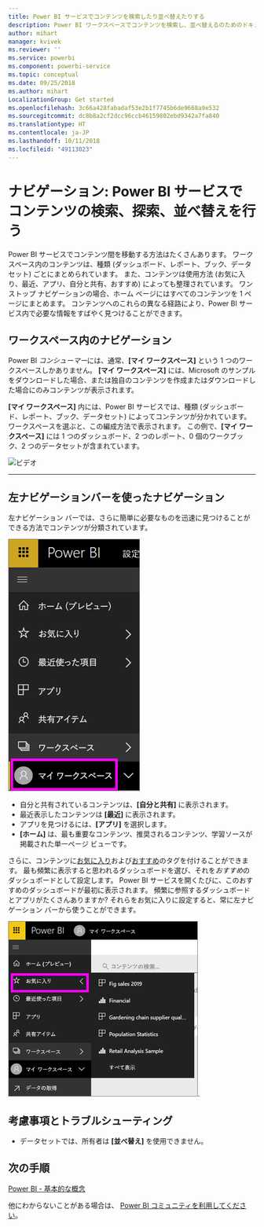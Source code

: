 ```yaml
---
title: Power BI サービスでコンテンツを検索したり並べ替えたりする
description: Power BI ワークスペースでコンテンツを検索し、並べ替えるのためのドキュメント
author: mihart
manager: kvivek
ms.reviewer: ''
ms.service: powerbi
ms.component: powerbi-service
ms.topic: conceptual
ms.date: 09/25/2018
ms.author: mihart
LocalizationGroup: Get started
ms.openlocfilehash: 3c66a428fabadaf53e2b1f7745b6de9668a9e532
ms.sourcegitcommit: dc8b8a2cf2dcc96ccb46159802ebd9342a7fa840
ms.translationtype: HT
ms.contentlocale: ja-JP
ms.lasthandoff: 10/11/2018
ms.locfileid: "49113023"
---
```

# <a name="navigation-searching-finding-and-sorting-content-in-power-bi-service"></a>ナビゲーション: Power BI サービスでコンテンツの検索、探索、並べ替えを行う
Power BI サービスでコンテンツ間を移動する方法はたくさんあります。 ワークスペース内のコンテンツは、種類 (ダッシュボード、レポート、ブック、データセット) ごとにまとめられています。  また、コンテンツは使用方法 (お気に入り、最近、アプリ、自分と共有、おすすめ) によっても整理されています。 ワン ストップ ナビゲーションの場合、ホーム ページにはすべてのコンテンツを 1 ページにまとめます。 コンテンツへのこれらの異なる経路により、Power BI サービス内で必要な情報をすばやく見つけることができます。  

## <a name="navigation-within-workspaces"></a>ワークスペース内のナビゲーション

Power BI *コンシューマー*には、通常、**[マイ ワークスペース]** という 1 つのワークスペースしかありません。 **[マイ ワークスペース]** には、Microsoft のサンプルをダウンロードした場合、または独自のコンテンツを作成またはダウンロードした場合にのみコンテンツが表示されます。  

**[マイ ワークスペース]** 内には、Power BI サービスでは、種類 (ダッシュボード、レポート、ブック、データセット) によってコンテンツが分かれています。 ワークスペースを選ぶと、この編成方法で表示されます。 この例で、**[マイ ワークスペース]** には 1 つのダッシュボード、2 つのレポート、0 個のワークブック、2 つのデータセットが含まれています。

![ビデオ](./media/end-user-search-sort/nav.gif)

________________________________________

## <a name="navigation-using-the-left-navbar"></a>左ナビゲーションバーを使ったナビゲーション
左ナビゲーション バーでは、さらに簡単に必要なものを迅速に見つけることができる方法でコンテンツが分類されています。  

![左ナビゲーション バー](./media/end-user-search-sort/power-bi-newnav2.png)


- 自分と共有されているコンテンツは、**[自分と共有]** に表示されます。
- 最近表示したコンテンツは **[最近]** に表示されます。 
- アプリを見つけるには、**[アプリ]** を選択します。
- **[ホーム]** は、最も重要なコンテンツ、推奨されるコンテンツ、学習ソースが掲載された単一ページ ビューです。

さらに、コンテンツに[お気に入り](end-user-favorite.md)および[おすすめ](end-user-featured.md)のタグを付けることができます。 最も頻繁に表示すると思われるダッシュボードを選び、それを*おすすめ*のダッシュボードとして設定します。 Power BI サービスを開くたびに、このおすすめのダッシュボードが最初に表示されます。 頻繁に参照するダッシュボードとアプリがたくさんありますか? それらをお気に入りに設定すると、常に左ナビゲーション バーから使うことができます。

![お気に入りポップアップ](./media/end-user-search-sort/power-bi-favorite-flyout.png).


## <a name="considerations-and-troubleshooting"></a>考慮事項とトラブルシューティング
* データセットでは、所有者は **[並べ替え]** を使用できません。

## <a name="next-steps"></a>次の手順
[Power BI - 基本的な概念](end-user-basic-concepts.md)

他にわからないことがある場合は、 [Power BI コミュニティを利用してください](http://community.powerbi.com/)。